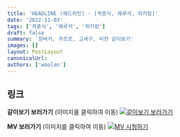 ```yaml
---
title: 'HEADLINE (헤드라인) - [곽춘식, 해루석, 히키킹]'
date: '2022-11-03'
tags: ['곽춘식', '해루석', '히키킹']
draft: false
summary: '징버거, 주르르, 고세구, 비챤 같이보기'
images: []
layout: PostLayout
canonicalUrl:
authors: ['woolan']
---
```


## 링크

**같이보기 보러가기** (이미지를 클릭하여 이동)
[![같이보기 보러가기](https://cdn.discordapp.com/attachments/1136601898116464710/1137050327938506852/logo.png)](https://cafe.naver.com/steamindiegame/8320929)

**MV 보러가기** (이미지를 클릭하여 이동)
[![MV 시청하기](https://i.ytimg.com/vi/C6ROi2MySL8/maxresdefault.jpg)](https://youtu.be/C6ROi2MySL8)
